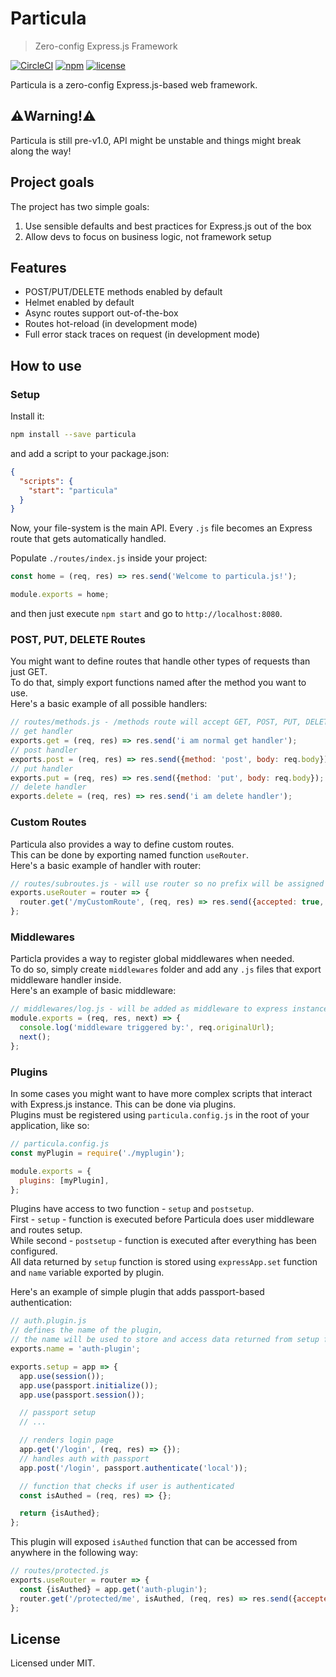 # Particula

> Zero-config Express.js Framework

[![CircleCI](https://circleci.com/gh/particulajs/particula.svg?style=svg)](https://circleci.com/gh/particulajs/particula)
[![npm](https://img.shields.io/npm/v/particula.svg)](https://www.npmjs.com/package/particula)
[![license](https://img.shields.io/github/license/mashape/apistatus.svg?maxAge=2592000)](https://opensource.org/licenses/MIT)

Particula is a zero-config Express.js-based web framework.

## ⚠️Warning!⚠️

Particula is still pre-v1.0, API might be unstable and things might break along the way!

## Project goals

The project has two simple goals:

1. Use sensible defaults and best practices for Express.js out of the box
2. Allow devs to focus on business logic, not framework setup

## Features

- POST/PUT/DELETE methods enabled by default
- Helmet enabled by default
- Async routes support out-of-the-box
- Routes hot-reload (in development mode)
- Full error stack traces on request (in development mode)

## How to use

### Setup

Install it:

```bash
npm install --save particula
```

and add a script to your package.json:

```json
{
  "scripts": {
    "start": "particula"
  }
}
```

Now, your file-system is the main API. Every `.js` file becomes an Express route that gets automatically handled.

Populate `./routes/index.js` inside your project:

```js
const home = (req, res) => res.send('Welcome to particula.js!');

module.exports = home;
```

and then just execute `npm start` and go to `http://localhost:8080`.

### POST, PUT, DELETE Routes

You might want to define routes that handle other types of requests than just GET.  
To do that, simply export functions named after the method you want to use.  
Here's a basic example of all possible handlers:

```js
// routes/methods.js - /methods route will accept GET, POST, PUT, DELETE
// get handler
exports.get = (req, res) => res.send('i am normal get handler');
// post handler
exports.post = (req, res) => res.send({method: 'post', body: req.body});
// put handler
exports.put = (req, res) => res.send({method: 'put', body: req.body});
// delete handler
exports.delete = (req, res) => res.send('i am delete handler');
```

### Custom Routes

Particula also provides a way to define custom routes.  
This can be done by exporting named function `useRouter`.  
Here's a basic example of handler with router:

```js
// routes/subroutes.js - will use router so no prefix will be assigned
exports.useRouter = router => {
  router.get('/myCustomRoute', (req, res) => res.send({accepted: true, body: req.body}));
};
```

### Middlewares

Particla provides a way to register global middlewares when needed.  
To do so, simply create `middlewares` folder and add any `.js` files that export middleware handler inside.  
Here's an example of basic middleware:

```js
// middlewares/log.js - will be added as middleware to express instance
module.exports = (req, res, next) => {
  console.log('middleware triggered by:', req.originalUrl);
  next();
};
```

### Plugins

In some cases you might want to have more complex scripts that interact with Express.js instance.
This can be done via plugins.  
Plugins must be registered using `particula.config.js` in the root of your application, like so:

```js
// particula.config.js
const myPlugin = require('./myplugin');

module.exports = {
  plugins: [myPlugin],
};
```

Plugins have access to two function - `setup` and `postsetup`.  
First - `setup` - function is executed before Particula does user middleware and routes setup.  
While second - `postsetup` - function is executed after everything has been configured.  
All data returned by `setup` function is stored using `expressApp.set` function and `name` variable exported by plugin.

Here's an example of simple plugin that adds passport-based authentication:

```js
// auth.plugin.js
// defines the name of the plugin,
// the name will be used to store and access data returned from setup function
exports.name = 'auth-plugin';

exports.setup = app => {
  app.use(session());
  app.use(passport.initialize());
  app.use(passport.session());

  // passport setup
  // ...

  // renders login page
  app.get('/login', (req, res) => {});
  // handles auth with passport
  app.post('/login', passport.authenticate('local'));

  // function that checks if user is authenticated
  const isAuthed = (req, res) => {};

  return {isAuthed};
};
```

This plugin will exposed `isAuthed` function that can be accessed from anywhere in the following way:

```js
// routes/protected.js
exports.useRouter = router => {
  const {isAuthed} = app.get('auth-plugin');
  router.get('/protected/me', isAuthed, (req, res) => res.send({accepted: true, body: req.body}));
};
```

## License

Licensed under MIT.
